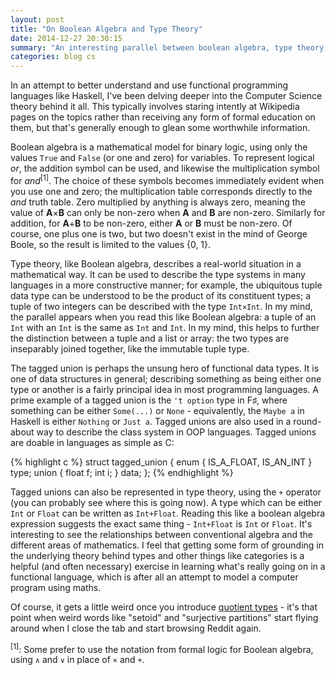 ```yaml
---
layout: post
title: "On Boolean Algebra and Type Theory"
date: 2014-12-27 20:30:15
summary: "An interesting parallel between boolean algebra, type theory, and indeed almost anything with a + and × operator."
categories: blog cs
---
```

In an attempt to better understand and use functional programming languages like Haskell, I've been delving deeper into the Computer Science theory behind it all. This typically involves staring intently at Wikipedia pages on the topics rather than receiving any form of formal education on them, but that's generally enough to glean some worthwhile information.

Boolean algebra is a mathematical model for binary logic, using only the values `True` and `False` (or one and zero) for variables. To represent logical *or*, the addition symbol can be used, and likewise the multiplication symbol for *and*<sup>[1]</sup>. The choice of these symbols becomes immediately evident when you use one and zero; the multiplication table corresponds directly to the *and* truth table. Zero multiplied by anything is always zero, meaning the value of **A**×**B** can only be non-zero when **A** and **B** are non-zero. Similarly for addition, for **A**+**B** to be non-zero, either **A** or **B** must be non-zero. Of course, one plus one is two, but two doesn't exist in the mind of George Boole, so the result is limited to the values {0, 1}.

Type theory, like Boolean algebra, describes a real-world situation in a mathematical way. It can be used to describe the type systems in many languages in a more constructive manner; for example, the ubiquitous tuple data type can be understood to be the product of its constituent types; a tuple of two integers can be described with the type `Int×Int`. In my mind, the parallel appears when you read this like Boolean algebra: a tuple of an `Int` with an `Int` is the same as `Int` and `Int`. In my mind, this helps to further the distinction between a tuple and a list or array: the two types are inseparably joined together, like the immutable tuple type.

The tagged union is perhaps the unsung hero of functional data types. It is one of data structures in general; describing something as being either one type or another is a fairly principal idea in most programming languages. A prime example of a tagged union is the `'t option` type in F♯, where something can be either `Some(...)` or `None` - equivalently, the `Maybe a` in Haskell is either `Nothing` or `Just a`. Tagged unions are also used in a round-about way to describe the class system in OOP languages. Tagged unions are doable in languages as simple as C:

{% highlight c %}
struct tagged_union {
    enum {
        IS_A_FLOAT,
        IS_AN_INT
    } type;
    union {
        float f;
        int i;
    } data;
};
{% endhighlight %}

Tagged unions can also be represented in type theory, using the `+` operator (you can probably see where this is going now). A type which can be either `Int` or `Float` can be written as `Int+Float`. Reading this like a boolean algebra expression suggests the exact same thing - `Int+Float` is `Int` or `Float`. It's interesting to see the relationships between conventional algebra and the different areas of mathematics. I feel that getting some form of grounding in the underlying theory behind types and other things like categories is a helpful (and often necessary) exercise in learning what's really going on in a functional language, which is after all an attempt to model a computer program using maths.

Of course, it gets a little weird once you introduce [quotient types](//en.wikipedia.org/wiki/Quotient_type) - it's that point when weird words like "setoid" and "surjective partitions" start flying around when I close the tab and start browsing Reddit again.

<sup>[1]</sup>: Some prefer to use the notation from formal logic for Boolean algebra, using `∧` and `∨` in place of `×` and `+`.
